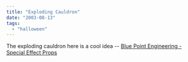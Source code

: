 ```yaml
---
title: "Exploding Cauldron"
date: "2003-08-13"
tags: 
  - "halloween"
---
```


The exploding cauldron here is a cool idea -- [Blue Point Engineering - Special Effect Props](http://www.bpesolutions.com/bpeprops.html#anchor430207 "Blue Point Engineering - Special Effect Props")
